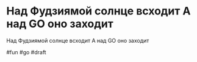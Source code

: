 # Над Фудзиямой солнце всходит А над GO оно заходит

Над Фудзиямой солнце всходит
А над GO оно заходит

#fun #go
#draft